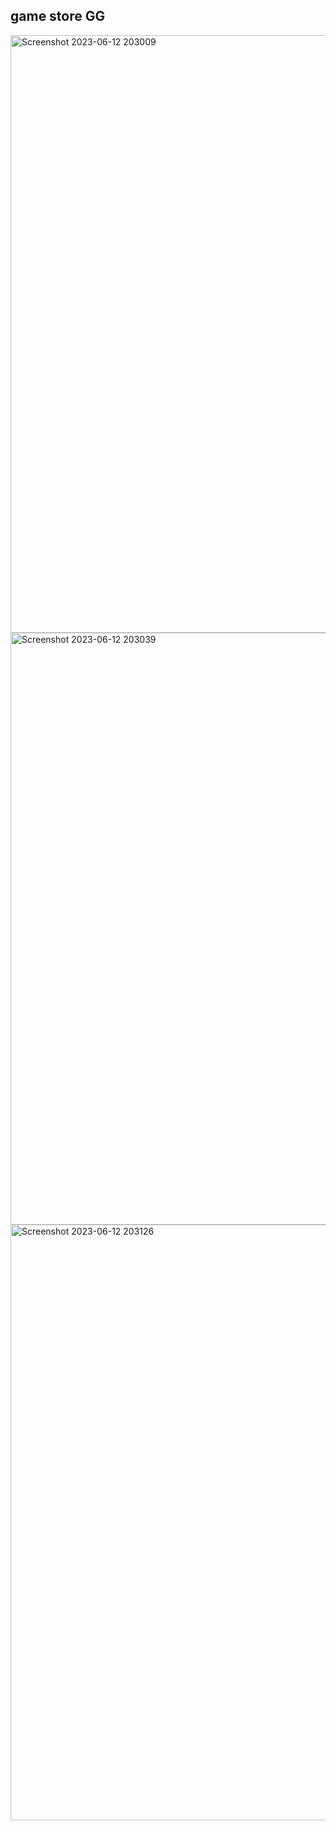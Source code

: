 
## game store GG

<img width="956" alt="Screenshot 2023-06-12 203009" src="https://github.com/zulfirizkiawan/GameTopUp-ReactJS/assets/68777448/b8c456e6-34ff-4839-b6f6-5841b51abed4">
<img width="947" alt="Screenshot 2023-06-12 203039" src="https://github.com/zulfirizkiawan/GameTopUp-ReactJS/assets/68777448/436459e6-97f3-4083-85dc-ecdde80bab84">
<img width="953" alt="Screenshot 2023-06-12 203126" src="https://github.com/zulfirizkiawan/GameTopUp-ReactJS/assets/68777448/428aec00-41aa-4066-8ad5-0b257d343023">
